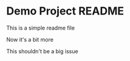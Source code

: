 # Demo Project README

This is a simple readme file

Now it's a bit more

This shouldn't be a big issue